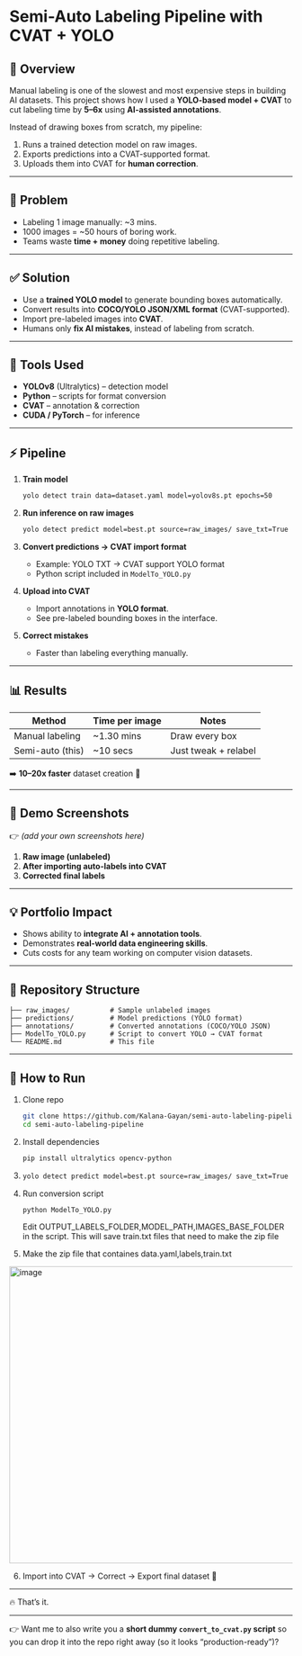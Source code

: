 # Semi-Auto Labeling Pipeline with CVAT + YOLO

## 📌 Overview

Manual labeling is one of the slowest and most expensive steps in building AI datasets.
This project shows how I used a **YOLO-based model + CVAT** to cut labeling time by **5–6x** using **AI-assisted annotations**.

Instead of drawing boxes from scratch, my pipeline:

1. Runs a trained detection model on raw images.
2. Exports predictions into a CVAT-supported format.
3. Uploads them into CVAT for **human correction**.

---

## 🎯 Problem

* Labeling 1 image manually: \~3 mins.
* 1000 images = \~50 hours of boring work.
* Teams waste **time + money** doing repetitive labeling.

---

## ✅ Solution

* Use a **trained YOLO model** to generate bounding boxes automatically.
* Convert results into **COCO/YOLO JSON/XML format** (CVAT-supported).
* Import pre-labeled images into **CVAT**.
* Humans only **fix AI mistakes**, instead of labeling from scratch.

---

## 🔧 Tools Used

* **YOLOv8** (Ultralytics) – detection model
* **Python** – scripts for format conversion
* **CVAT** – annotation & correction
* **CUDA / PyTorch** – for inference

---

## ⚡ Pipeline

1. **Train model**

   ```bash
   yolo detect train data=dataset.yaml model=yolov8s.pt epochs=50
   ```

2. **Run inference on raw images**

   ```bash
   yolo detect predict model=best.pt source=raw_images/ save_txt=True
   ```

3. **Convert predictions → CVAT import format**

   * Example: YOLO TXT → CVAT support YOLO format
   * Python script included in `ModelTo_YOLO.py`

4. **Upload into CVAT**

   * Import annotations in **YOLO format**.
   * See pre-labeled bounding boxes in the interface.

5. **Correct mistakes**

   * Faster than labeling everything manually.

---

## 📊 Results

| Method           | Time per image | Notes                |
| ---------------- | -------------- | -------------------- |
| Manual labeling  | \~1.30 mins       | Draw every box       |
| Semi-auto (this) | \~10 secs      | Just tweak + relabel |

➡️ **10–20x faster** dataset creation 🚀

---

## 📸 Demo Screenshots

👉 *(add your own screenshots here)*

1. **Raw image (unlabeled)**
2. **After importing auto-labels into CVAT**
3. **Corrected final labels**

---

## 💡 Portfolio Impact

* Shows ability to **integrate AI + annotation tools**.
* Demonstrates **real-world data engineering skills**.
* Cuts costs for any team working on computer vision datasets.

---

## 📂 Repository Structure

```
├── raw_images/          # Sample unlabeled images  
├── predictions/         # Model predictions (YOLO format)  
├── annotations/         # Converted annotations (COCO/YOLO JSON)  
├── ModelTo_YOLO.py      # Script to convert YOLO → CVAT format  
└── README.md            # This file  
```

---

## 🚀 How to Run

1. Clone repo

   ```bash
   git clone https://github.com/Kalana-Gayan/semi-auto-labeling-pipeline.git
   cd semi-auto-labeling-pipeline
   ```
2. Install dependencies

   ```bash
   pip install ultralytics opencv-python
   ```
3. ```bash
   yolo detect predict model=best.pt source=raw_images/ save_txt=True
   ```
4. Run conversion script
   ```bash
   python ModelTo_YOLO.py
   ```
   Edit OUTPUT_LABELS_FOLDER,MODEL_PATH,IMAGES_BASE_FOLDER in the script.
   This will save train.txt files that need to make the zip file 
   
5. Make the zip file that containes data.yaml,labels,train.txt
<img width="964" height="528" alt="image" src="https://github.com/user-attachments/assets/25ea2472-0879-40fa-898f-7f3c894ce89b" />

6. Import into CVAT → Correct → Export final dataset 🎉

---

🔥 That’s it.

---

👉 Want me to also write you a **short dummy `convert_to_cvat.py` script** so you can drop it into the repo right away (so it looks “production-ready”)?
